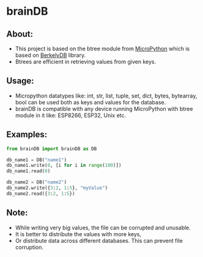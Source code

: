 # brainDB

## About:
* This project is based on the btree module from [MicroPython](https://github.com/micropython/micropython) which is based on [BerkelyDB](https://www.oracle.com/database/technologies/related/berkeleydb.html) library.
* Btrees are efficient in retrieving values from given keys.

## Usage:
* Micropython datatypes like: int, str, list, tuple, set, dict, bytes, bytearray, bool can be used both as keys and values for the database.
* brainDB is compatible with any device running MicroPython with btree module in it like: ESP8266, ESP32, Unix etc.

## Examples:
```python
from brainDB import brainDB as DB

db_name1 = DB("name1")
db_name1.write(0, [i for i in range(100)])
db_name1.read(0)

db_name2 = DB("name2")
db_name2.write({3:2, 1:5}, "myValue")
db_name2.read({3:2, 1:5})
```

## Note:
* While writing very big values, the file can be corrupted and unusable.
* It is better to distribute the values with more keys,
* Or distribute data across different databases. This can prevent file corruption.
